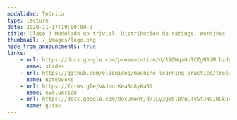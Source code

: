 ```yaml
---
modalidad: Teórica
type: lecture
date: 2020-11-17T19:00:00-3
title: Clase 3 Modelado no trivial. Distribución de ratings, Word2Vec
thumbnail: /_images/logo.png
hide_from_announcments: true
links: 
    - url: https://docs.google.com/presentation/d/19QWqaGuTCZgN8iMrbzdyfm7Xfw8jmk_coCpX_-C1qTg/edit?usp=sharing
      name: slides
    - url: https://github.com/elsonidoq/machine_learning_practico/tree/clase-3/notebooks/clase-3
      name: notebooks
    - url: https://forms.gle/vAJnqtKeaSo8yWa59
      name: evaluación
    - url: https://docs.google.com/document/d/1Ly3Q0bl0VnCTyGfJNGINGkuciz9mEA-M6_HtIK9gQwU/edit?usp=sharing
      name: guías
---
```

